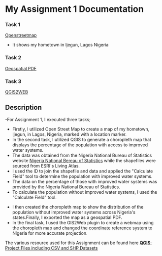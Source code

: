 # My Assignment 1 Documentation

### Task 1

<a href="https://fadojuaj.github.io/LA558_FADOJU_AYODELE/Assignment/Assignment_2/OpenStreetMap_Ijegun/Ass2_OSM.html" target="_blank" rel="noopener noreferrer">Openstreetmap</a>
- It shows my hometown in Ijegun, Lagos Nigeria

### Task 2

<a href="https://fadojuaj.github.io/LA558_FADOJU_AYODELE/Assignment/Assignment_2/Exported_Map/Assign3.pdf" target="_blank" rel="noopener noreferrer">Geospatial PDF</a>


### Task 3
<a href="https://fadojuaj.gitHub.io/LA558_FADOJU_AYODELE/Assignment/Assignment_2/Exported_Map/qgis2web_2023_02_06-22_46_25_723413/qgis2web_2023_02_06-22_50_28_532826/index.html#6/8.524/5.515" target="_blank" rel="noopener noreferrer">QGIS2WEB</a>
 

## Description

-For Assignment 1, I executed three tasks;
- Firstly, I utilized Open Street Map to create a map of my hometown, Ijegun, in Lagos, Nigeria, marked with a location marker.
 - In the second task, I utilized QGIS to generate a choropleth map that displays the percentage of the population with access to improved water systems.
- The data was obtained from the Nigeria National Bureau of Statistics website [Nigeria National Bereau of Statistics](https://www.nigerianstat.gov.ng/) while the shapefiles were sourced from ESRI's Living Atlas.
 - I used the ID to join the shapefile and data and applied the "Calculate Field" tool to determine the population with improved water systems.
- The data on the percentage of those with improved water systems was provided by the Nigeria National Bureau of Statistics.
 - To calculate the population without improved water systems, I used the "Calculate Field" tool.</p>
  - I then created the choropleth map to show the distribution of the population without improved water systems across Nigeria's states.Finally, I exported the map as a geospatial PDF.
  - In the final task, I used the GIS2Web plugin to create a webmap using the choropleth map and changed the coordinate reference system to Nigeria for more accurate projection.
  
The various resource used for this Assignment can be found here <a href="https://github.com/Fadojuaj/LA558_FADOJU_AYODELE/tree/Main/Assignment/Assignment_2/Exported_Map" target="_blank" rel="noopener noreferrer"><b>QGIS</b>: Project Files including CSV and SHP Datasets</a>
